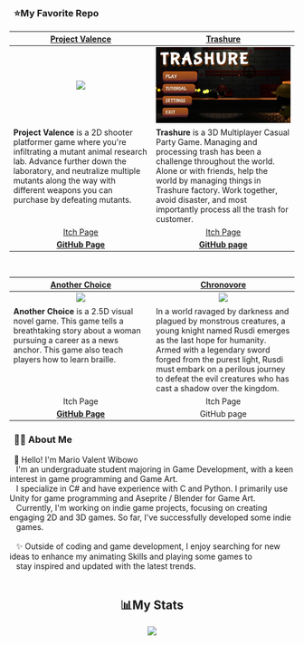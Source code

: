 ### &nbsp; ⭐My Favorite Repo
<table align="center">
  <thead>
    <tr>
      <th width="50%" align="center"><a href="https://github.com/Felixwijaya04/Project-Valence">Project Valence</a></th>
      <th width="50%" align="center"><a href="https://github.com/Gramonesk/Treasure">Trashure</a></th>
    </tr>
  </thead>
  <tbody>
    <tr>
      <td align="center"><img src="https://github.com/Felixwijaya04/Felixwijaya04/blob/main/images/unity%20TG10%202024-05-27%2023-41-48%20(3).gif"/></td>
      <td align="center"><img src ="https://github.com/ORIAMM/ORIAMM/blob/main/images/Trashure%20Gif.gif"/></td>
    </tr>
    <tr>
      <td valign="text-top"><b>Project Valence</b> is a 2D shooter platformer game where you're infiltrating a mutant animal research lab. Advance further down the laboratory, and neutralize multiple mutants along the way with different weapons you can purchase by defeating mutants.</td>
      <td valign="text-top"><b>Trashure</b> is a 3D Multiplayer Casual Party Game. Managing and processing trash has been a challenge throughout the world. Alone or with friends, help the world by managing things in Trashure factory. Work together, avoid disaster, and most importantly process all the trash for customer.</td>
    </tr>
    <tr>
      <td align="center"><a href="https://bgdc.itch.io/project-valence">Itch Page</td>
      <td align="center"><a href="https://tottadits.itch.io/trashure">Itch Page</td>
    </tr>
    <tr>
      <td align="center"><a href="https://github.com/Felixwijaya04/Project-Valence"><b>GitHub Page</b></td>
      <td align="center"><a href="https://github.com/Gramonesk/Treasure"><b>GitHub page</b></td>
    </tr>
  </tbody>
</table>
        
<br/>

<table align="center">
<thead>
  <tr>
    <th width="50%" align="center"><a href="https://github.com/Felixwijaya04/AnotherChoice_readme">Another Choice</a></th>
    <th width="50%" align="center"><a href="https://github.com/TottAditS/Chronovore-Public">Chronovore</a></th>
  </tr>
</thead>
<tbody>
  <tr>
    <td align="center"><img src="https://github.com/ORIAMM/ORIAMM/blob/main/images/Gif_Another_Choice_1.gif"/></td>
    <td align="center"><img src="https://github.com/ORIAMM/ORIAMM/blob/main/images/GIF%20Resized.gif"/></td>
  </tr>
  <tr>
    <td valign="text-top"><b>Another Choice</b> is a 2.5D visual novel game. This game tells a breathtaking story about a woman pursuing a career as a news anchor. This game also teach players how to learn braille.</td>
    <td valign="text-top">In a world ravaged by darkness and plagued by monstrous creatures, a young knight named Rusdi emerges as the last hope for humanity. Armed with a legendary sword forged from the purest light, Rusdi must embark on a perilous journey to defeat the evil creatures who has cast a shadow over the kingdom.</td>
  </tr>
  <tr>
    <td align="center"><a>Itch Page</td>
    <td align="center"><a>Itch Page</td>
  </tr>
  <tr>
    <td align="center"><a href="https://github.com/Felixwijaya04/AnotherChoice_readme"><b>GitHub Page</b></td>
    <td align="center"><a>GitHub page</td>
  </tr>
</tbody>
</table>   
  

        
### &nbsp; 🕵🏻 About Me

&nbsp;&nbsp;👋 Hello! I'm Mario Valent Wibowo <br>&nbsp;&nbsp;  I'm an undergraduate student majoring in Game Development, with a keen interest in game programming and Game Art. <br>&nbsp;&nbsp; I specialize in C# and have experience with C and Python. I primarily use Unity for game programming and Aseprite / Blender for Game Art.<br>&nbsp;&nbsp; Currently, I'm working on indie game projects, focusing on creating engaging 2D and 3D games. So far, I've successfully developed some indie<br>&nbsp;&nbsp; games. <br><br>&nbsp;&nbsp; ✨ Outside of coding and game development, I enjoy searching for new ideas to enhance my animating Skills and playing some games to<br>&nbsp;&nbsp; stay inspired and updated with the latest trends.<br><br>

<h2 align="center">📊My Stats</h2>

<p align="center">
<picture>
   <source
    srcset="https://github-readme-stats.vercel.app/api?username=ORIAMM&show_icons=true&theme=dark"
    media="(prefers-color-scheme: dark)"
  /> 
  <source
    srcset="https://github-readme-stats.vercel.app/api?username=ORIAMM&show_icons=true"
    media="(prefers-color-scheme: light), (prefers-color-scheme: no-preference)"
  />
  <img src="https://github-readme-stats.vercel.app/api?username=ORIAMM&show_icons=true" />
</picture>
</p>





